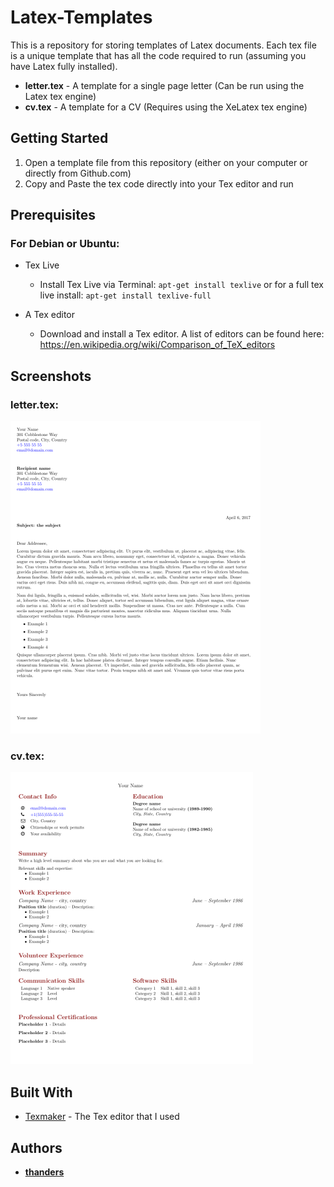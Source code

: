 # Latex-Templates

This is a repository for storing templates of Latex documents. Each tex file is a unique template that has all the code required to run (assuming you have Latex fully installed).

* **letter.tex** - A template for a single page letter (Can be run using the Latex tex engine)
* **cv.tex** - A template for a CV (Requires using the XeLatex tex engine)
## Getting Started
1. Open a template file from this repository (either on your computer or directly from Github.com)
2. Copy and Paste the tex code directly into your Tex editor and run

## Prerequisites
### For Debian or Ubuntu:
* Tex Live
  * Install Tex Live via Terminal: `apt-get install texlive` or for a full tex live install: `apt-get install texlive-full`

* A Tex editor
  * Download and install a Tex editor. A list of editors can be found here: https://en.wikipedia.org/wiki/Comparison_of_TeX_editors

## Screenshots
### letter.tex:
![Generic_letter.tex](/images/screenshot_GL.png)
### cv.tex:
![CV.tex](/images/screenshot_CV.png)

## Built With

* [Texmaker](http://www.xm1math.net/texmaker/) - The Tex editor that I used

## Authors

* **[thanders](https://github.com/thanders)**
